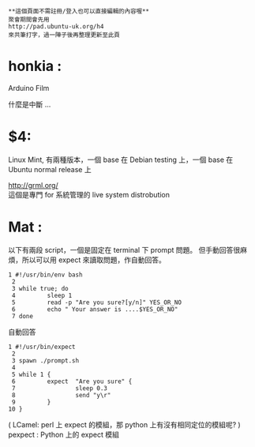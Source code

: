     **這個頁面不需註冊/登入也可以直接編輯的內容喔**
    聚會期間會先用 
    http://pad.ubuntu-uk.org/h4 
    來共筆打字，過一陣子後再整理更新至此頁



# honkia :


Arduino Film

什麼是中斷 ...

# $4:

Linux Mint, 有兩種版本，一個 base 在 Debian testing 上，一個 base 在 Ubuntu normal release 上

<http://grml.org/>  
這個是專門 for 系統管理的 live system distrobution



# Mat :


以下有兩段 script，一個是固定在 terminal 下 prompt 問題。
但手動回答很麻煩，所以可以用 expect 來讀取問題，作自動回答。

    1 #!/usr/bin/env bash
     2 
     3 while true; do
     4         sleep 1
     5         read -p "Are you sure?[y/n]" YES_OR_NO
     6         echo " Your answer is ....$YES_OR_NO"
     7 done


自動回答

    1 #!/usr/bin/expect
     2 
     3 spawn ./prompt.sh
     4 
     5 while 1 {
     6         expect  "Are you sure" { 
     7                 sleep 0.3
     8                 send "y\r" 
     9         } 
    10 }


( LCamel: perl 上 expect 的模組，那 python 上有沒有相同定位的模組呢? )
pexpect : Python 上的 expect 模組